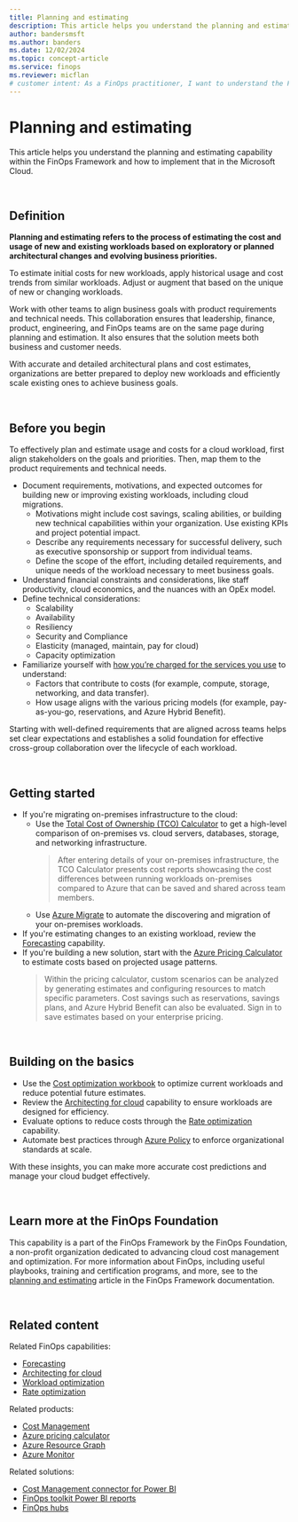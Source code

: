 ```yaml
---
title: Planning and estimating
description: This article helps you understand the planning and estimating capability within the FinOps Framework and how to implement that in the Microsoft Cloud.
author: bandersmsft
ms.author: banders
ms.date: 12/02/2024
ms.topic: concept-article
ms.service: finops
ms.reviewer: micflan
# customer intent: As a FinOps practitioner, I want to understand the FinOps practice operations capability so that I can implement it in the Microsoft Cloud.
---
```


<!-- markdownlint-disable-next-line MD025 -->
# Planning and estimating

This article helps you understand the planning and estimating capability within the FinOps Framework and how to implement that in the Microsoft Cloud.

<br>

## Definition

**Planning and estimating refers to the process of estimating the cost and usage of new and existing workloads based on exploratory or planned architectural changes and evolving business priorities.**

To estimate initial costs for new workloads, apply historical usage and cost trends from similar workloads. Adjust or augment that based on the unique of new or changing workloads.

Work with other teams to align business goals with product requirements and technical needs. This collaboration ensures that leadership, finance, product, engineering, and FinOps teams are on the same page during planning and estimation. It also ensures that the solution meets both business and customer needs.

With accurate and detailed architectural plans and cost estimates, organizations are better prepared to deploy new workloads and efficiently scale existing ones to achieve business goals.

<br>

## Before you begin

To effectively plan and estimate usage and costs for a cloud workload, first align stakeholders on the goals and priorities. Then, map them to the product requirements and technical needs.

- Document requirements, motivations, and expected outcomes for building new or improving existing workloads, including cloud migrations.
  - Motivations might include cost savings, scaling abilities, or building new technical capabilities within your organization. Use existing KPIs and project potential impact.
  - Describe any requirements necessary for successful delivery, such as executive sponsorship or support from individual teams.
  - Define the scope of the effort, including detailed requirements, and unique needs of the workload necessary to meet business goals.
- Understand financial constraints and considerations, like staff productivity, cloud economics, and the nuances with an OpEx model.
- Define technical considerations:
  - Scalability
  - Availability
  - Resiliency
  - Security and Compliance
  - Elasticity (managed, maintain, pay for cloud)
  - Capacity optimization
- Familiarize yourself with [how you’re charged for the services you use](https://azure.microsoft.com/pricing#product-pricing) to understand:
  - Factors that contribute to costs (for example, compute, storage, networking, and data transfer).
  - How usage aligns with the various pricing models (for example, pay-as-you-go, reservations, and Azure Hybrid Benefit).

Starting with well-defined requirements that are aligned across teams helps set clear expectations and establishes a solid foundation for effective cross-group collaboration over the lifecycle of each workload.

<br>

## Getting started

- If you're migrating on-premises infrastructure to the cloud:
  - Use the [Total Cost of Ownership (TCO) Calculator](https://azure.microsoft.com/pricing/tco/calculator) to get a high-level comparison of on-premises vs. cloud servers, databases, storage, and networking infrastructure.
    > After entering details of your on-premises infrastructure, the TCO Calculator presents cost reports showcasing the cost differences between running workloads on-premises compared to Azure that can be saved and shared across team members.
  - Use [Azure Migrate](https://azure.microsoft.com/products/azure-migrate) to automate the discovering and migration of your on-premises workloads.
- If you're estimating changes to an existing workload, review the [Forecasting](./forecasting.md) capability.
- If you're building a new solution, start with the [Azure Pricing Calculator](https://azure.microsoft.com/pricing/calculator) to estimate costs based on projected usage patterns.
  > Within the pricing calculator, custom scenarios can be analyzed by generating estimates and configuring resources to match specific parameters. Cost savings such as reservations, savings plans, and Azure Hybrid Benefit can also be evaluated. Sign in to save estimates based on your enterprise pricing.

<br>

## Building on the basics

- Use the [Cost optimization workbook](../../toolkit/workbooks/optimization.md) to optimize current workloads and reduce potential future estimates.
- Review the [Architecting for cloud](../optimize/architecting.md) capability to ensure workloads are designed for efficiency.
- Evaluate options to reduce costs through the [Rate optimization](../optimize/rates.md) capability.
- Automate best practices through [Azure Policy](/azure/governance/policy/overview) to enforce organizational standards at scale.

With these insights, you can make more accurate cost predictions and manage your cloud budget effectively.

<br>

## Learn more at the FinOps Foundation

This capability is a part of the FinOps Framework by the FinOps Foundation, a non-profit organization dedicated to advancing cloud cost management and optimization. For more information about FinOps, including useful playbooks, training and certification programs, and more, see to the [planning and estimating](https://www.finops.org/framework/capabilities/planning-estimating/) article in the FinOps Framework documentation.

<br>

## Related content

Related FinOps capabilities:

- [Forecasting](./forecasting.md)
- [Architecting for cloud](../optimize/architecting.md)
- [Workload optimization](../optimize/workloads.md)
- [Rate optimization](../optimize/rates.md)

Related products:

- [Cost Management](/azure/cost-management-billing/costs/)
- [Azure pricing calculator](https://azure.microsoft.com/pricing/calculator)
- [Azure Resource Graph](/azure/governance/resource-graph/)
- [Azure Monitor](/azure/azure-monitor/)

Related solutions:

- [Cost Management connector for Power BI](/power-bi/connect-data/desktop-connect-azure-cost-management)
- [FinOps toolkit Power BI reports](../../toolkit/power-bi/reports.md)
- [FinOps hubs](../../toolkit/hubs/finops-hubs-overview.md)

<br>
